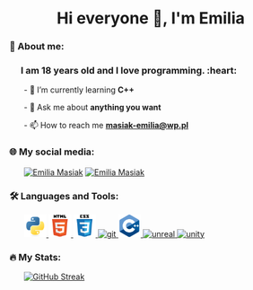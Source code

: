 <h1 align="center">Hi everyone 👋, I'm Emilia</h1>

<h3 align="left">📄 About me:</h3>
<h3 align="left"> &emsp; I am 18 years old and I love programming. :heart:</h3>

&emsp; &nbsp; - 🌱 I’m currently learning **C++**

&emsp; &nbsp; - 💬 Ask me about **anything you want**

&emsp; &nbsp; - 📫 How to reach me **masiak-emilia@wp.pl**

<h3 align="left">🌐 My social media:</h3>
<p align="left">
&emsp; &nbsp; <a href="https://www.linkedin.com/in/emilia-m-151787251/" target="blank"><img align="center" src="https://raw.githubusercontent.com/rahuldkjain/github-profile-readme-generator/master/src/images/icons/Social/linked-in-alt.svg" alt="Emilia Masiak" height="30" width="40" /></a>
<a href="https://www.facebook.com/emilia.5885/" target="blank"><img align="center" src="https://raw.githubusercontent.com/rahuldkjain/github-profile-readme-generator/master/src/images/icons/Social/facebook.svg" alt="Emilia Masiak" height="30" width="40" /></a>
</p>

<h3 align="left">🛠️ Languages and Tools:</h3>
<p align="left"> &emsp; &nbsp; <a href="https://www.python.org" target="_blank" rel="noreferrer"> <img src="https://raw.githubusercontent.com/devicons/devicon/master/icons/python/python-original.svg" alt="python" width="40" height="40"/> </a> <a href="https://www.w3.org/html/" target="_blank" rel="noreferrer"> <img src="https://raw.githubusercontent.com/devicons/devicon/master/icons/html5/html5-original-wordmark.svg" alt="html5" width="40" height="40"/> </a> <a href="https://www.w3schools.com/css/" target="_blank" rel="noreferrer"> <img src="https://raw.githubusercontent.com/devicons/devicon/master/icons/css3/css3-original-wordmark.svg" alt="css3" width="40" height="40"/> </a> <a href="https://git-scm.com/" target="_blank" rel="noreferrer"> <img src="https://www.vectorlogo.zone/logos/git-scm/git-scm-icon.svg" alt="git" width="40" height="40"/> </a> <a href="https://www.w3schools.com/cpp/" target="_blank" rel="noreferrer"> <img src="https://raw.githubusercontent.com/devicons/devicon/master/icons/cplusplus/cplusplus-original.svg" alt="cplusplus" width="40" height="40"/> </a> <a href="https://unrealengine.com/" target="_blank" rel="noreferrer"> <img src="https://raw.githubusercontent.com/kenangundogan/fontisto/036b7eca71aab1bef8e6a0518f7329f13ed62f6b/icons/svg/brand/unreal-engine.svg" alt="unreal" width="40" height="40"/> </a> <a href="https://unity.com/" target="_blank" rel="noreferrer"> <img src="https://raw.githubusercontent.com/kenangundogan/fontisto/036b7eca71aab1bef8e6a0518f7329f13ed62f6b/icons/svg/brand/unity.svg" alt="unity" width="40" height="40"/> </a> </p>

<h3 align="left">🔥 My Stats:</h3>

&emsp; &nbsp; [![GitHub Streak](https://streak-stats.demolab.com/?user=Emka5885&theme=dark)](https://git.io/streak-stats)

<!--
**Emka5885/Emka5885** is a ✨ _special_ ✨ repository because its `README.md` (this file) appears on your GitHub profile.

Here are some ideas to get you started:

- 🔭 I’m currently working on ...
- 🌱 I’m currently learning ...
- 👯 I’m looking to collaborate on ...
- 🤔 I’m looking for help with ...
- 💬 Ask me about ...
- 📫 How to reach me: ...
- 😄 Pronouns: ...
- ⚡ Fun fact: ...
-->
